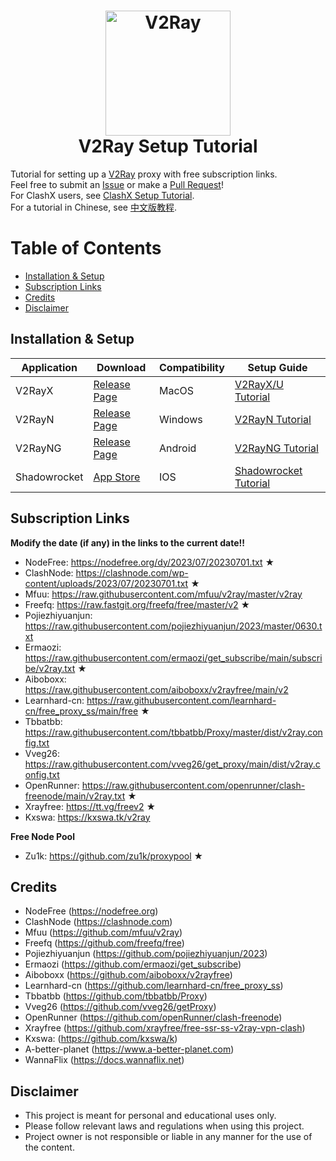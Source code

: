 <h1 align="center">
  <img src="https://upload.wikimedia.org/wikipedia/commons/8/8c/V2Ray_logo.png" alt="V2Ray" width="200">
  <br>
  V2Ray Setup Tutorial
  <br>
</h1>

Tutorial for setting up a [V2Ray](https://www.v2ray.com/en) proxy with free subscription links.  
Feel free to submit an [Issue](https://github.com/WilliamStar007/ClashX-TopFreeProxy/issues) or make a [Pull Request](https://github.com/WilliamStar007/ClashX-TopFreeProxy/pulls)!  
For ClashX users, see [ClashX Setup Tutorial](https://github.com/WilliamStar007/ClashX-TopFreeProxy/blob/main/README.md).  
For a tutorial in Chinese, see [中文版教程](https://github.com/WilliamStar007/ClashX-TopFreeProxy/blob/main/v2ray%E4%B8%AD%E6%96%87%E7%89%88.md).

# Table of Contents
* [Installation & Setup](#installation--setup)
* [Subscription Links](#subscription-links)
* [Credits](#credits)
* [Disclaimer](#disclaimer)

## Installation & Setup
| Application | Download | Compatibility | Setup Guide |
| ------------- | ------------- | ------------- | ------------- |
| V2RayX | [Release Page](https://github.com/Cenmrev/V2RayX/releases) | MacOS | [V2RayX/U Tutorial](https://www.a-better-planet.com/how-to-set-up-v2ray-in-apple-mac-os-system/) |
| V2RayN | [Release Page](https://github.com/2dust/v2rayN/releases) | Windows | [V2RayN Tutorial](https://docs.wannaflix.net/windows/v2ray-shadowsocks/v2rayn-recommended) |
| V2RayNG | [Release Page](https://github.com/2dust/v2rayNG/releases) | Android | [V2RayNG Tutorial](https://docs.wannaflix.net/android/v2ray-shadowsocks/v2rayng-recommended) |
| Shadowrocket | [App Store](https://apps.apple.com/us/app/shadowrocket/id932747118) | IOS | [Shadowrocket Tutorial](https://docs.wannaflix.net/ios/v2ray-shadowsocks/shadowrocket) |

## Subscription Links
**Modify the date (if any) in the links to the current date!!**

* NodeFree: https://nodefree.org/dy/2023/07/20230701.txt ★
* ClashNode: https://clashnode.com/wp-content/uploads/2023/07/20230701.txt ★
* Mfuu: https://raw.githubusercontent.com/mfuu/v2ray/master/v2ray
* Freefq: https://raw.fastgit.org/freefq/free/master/v2 ★
* Pojiezhiyuanjun: https://raw.githubusercontent.com/pojiezhiyuanjun/2023/master/0630.txt
* Ermaozi: https://raw.githubusercontent.com/ermaozi/get_subscribe/main/subscribe/v2ray.txt ★
* Aiboboxx: https://raw.githubusercontent.com/aiboboxx/v2rayfree/main/v2
* Learnhard-cn: https://raw.githubusercontent.com/learnhard-cn/free_proxy_ss/main/free ★
* Tbbatbb: https://raw.githubusercontent.com/tbbatbb/Proxy/master/dist/v2ray.config.txt
* Vveg26: https://raw.githubusercontent.com/vveg26/get_proxy/main/dist/v2ray.config.txt
* OpenRunner: https://raw.githubusercontent.com/openrunner/clash-freenode/main/v2ray.txt ★
* Xrayfree: https://tt.vg/freev2 ★
* Kxswa: https://kxswa.tk/v2ray

**Free Node Pool**
* Zu1k: https://github.com/zu1k/proxypool ★

## Credits
* NodeFree (https://nodefree.org)
* ClashNode (https://clashnode.com)
* Mfuu (https://github.com/mfuu/v2ray)
* Freefq (https://github.com/freefq/free)
* Pojiezhiyuanjun (https://github.com/pojiezhiyuanjun/2023)
* Ermaozi (https://github.com/ermaozi/get_subscribe)
* Aiboboxx (https://github.com/aiboboxx/v2rayfree)
* Learnhard-cn (https://github.com/learnhard-cn/free_proxy_ss)
* Tbbatbb (https://github.com/tbbatbb/Proxy)
* Vveg26 (https://github.com/vveg26/getProxy)
* OpenRunner (https://github.com/openRunner/clash-freenode)
* Xrayfree (https://github.com/xrayfree/free-ssr-ss-v2ray-vpn-clash)
* Kxswa: (https://github.com/kxswa/k)
* A-better-planet (https://www.a-better-planet.com)
* WannaFlix (https://docs.wannaflix.net)

<!-- Archived Reference: 
https://github.com/aiirobyte/TopFreeProxies 
https://github.com/xiyaowong/freeFQ -->

## Disclaimer
* This project is meant for personal and educational uses only.
* Please follow relevant laws and regulations when using this project.
* Project owner is not responsible or liable in any manner for the use of the content.  
